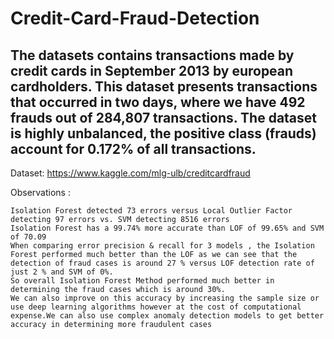 # Credit-Card-Fraud-Detection

## The datasets contains transactions made by credit cards in September 2013 by european cardholders. This dataset presents transactions that occurred in two days, where we have 492 frauds out of 284,807 transactions. The dataset is highly unbalanced, the positive class (frauds) account for 0.172% of all transactions.

Dataset:  https://www.kaggle.com/mlg-ulb/creditcardfraud 

Observations :

    Isolation Forest detected 73 errors versus Local Outlier Factor detecting 97 errors vs. SVM detecting 8516 errors
    Isolation Forest has a 99.74% more accurate than LOF of 99.65% and SVM of 70.09
    When comparing error precision & recall for 3 models , the Isolation Forest performed much better than the LOF as we can see that the detection of fraud cases is around 27 % versus LOF detection rate of just 2 % and SVM of 0%.
    So overall Isolation Forest Method performed much better in determining the fraud cases which is around 30%.
    We can also improve on this accuracy by increasing the sample size or use deep learning algorithms however at the cost of computational expense.We can also use complex anomaly detection models to get better accuracy in determining more fraudulent cases


